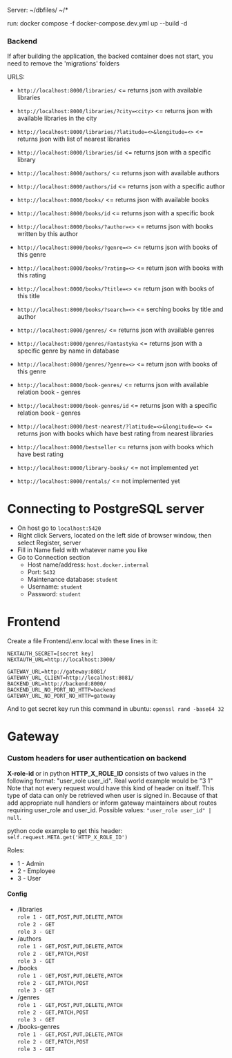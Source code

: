 Server:
~/dbfiles/
~/*

run: docker compose -f docker-compose.dev.yml up --build -d

### Backend
If after building the application, the backed container does not start, you need to remove the 'migrations' folders

URLS:
* `http://localhost:8000/libraries/`                  <= returns json with available libraries
* `http://localhost:8000/libraries/?city=<city>`      <= returns json with available libraries in the city
* `http://localhost:8000/libraries/?latitude=<>&longitude=<>`   <= returns json with list of nearest libraries
* `http://localhost:8000/libraries/id`                <= returns json with a specific library

* `http://localhost:8000/authors/`                    <= returns json with available authors
* `http://localhost:8000/authors/id`                  <= returns json with a specific author

* `http://localhost:8000/books/`                      <= returns json with available books
* `http://localhost:8000/books/id`                    <= returns json with a specific book
* `http://localhost:8000/books/?author=<>`            <= returns json with books written by this author
* `http://localhost:8000/books/?genre=<>`             <= returns json with books of this genre
* `http://localhost:8000/books/?rating=<>`            <= return json with books with this rating
* `http://localhost:8000/books/?title=<>`           <= return json with books of this title
* `http://localhost:8000/books/?search=<>`          <= serching books by title and author


* `http://localhost:8000/genres/`                       <= returns json with available genres
* `http://localhost:8000/genres/Fantastyka`             <= returns json with a specific genre by name in database
* `http://localhost:8000/genres/?genre=<>`              <= return json with books of this genre 

* `http://localhost:8000/book-genres/`                  <= returns json with available relation book - genres
* `http://localhost:8000/book-genres/id`                <= returns json with a specific relation book - genres

* `http://localhost:8000/best-nearest/?latitude=<>&longitude=<>`                <= returns json with books which have best rating from nearest libraries

* `http://localhost:8000/bestseller`                <= returns json with books which have best rating

* `http://localhost:8000/library-books/`              <= not implemented yet
* `http://localhost:8000/rentals/`                    <= not implemented yet


# Connecting to PostgreSQL server
* On host go to `localhost:5420`
* Right click Servers, located on the left side of browser window, then select Register, server
* Fill in Name field with whatever name you like
* Go to Connection section
  * Host name/address: `host.docker.internal`
  * Port: `5432`
  * Maintenance database: `student`
  * Username: `student`
  * Password: `student`


# Frontend
Create a file Frontend/.env.local with these lines in it:
```
NEXTAUTH_SECRET=[secret key]
NEXTAUTH_URL=http://localhost:3000/

GATEWAY_URL=http://gateway:8081/
GATEWAY_URL_CLIENT=http://localhost:8081/
BACKEND_URL=http://backend:8000/
BACKEND_URL_NO_PORT_NO_HTTP=backend
GATEWAY_URL_NO_PORT_NO_HTTP=gateway
```

And to get secret key run this command in ubuntu: `openssl rand -base64 32`

# Gateway
### Custom headers for user authentication on backend
<b>X-role-id</b> or in python <b>HTTP_X_ROLE_ID</b> consists of two values in the following format: "user_role user_id". Real world example would be "3 1"
Note that not every request would have this kind of header on itself. This type of data can only be retrieved when user is signed in. Because of that add appropriate null handlers or inform gateway maintainers about routes requiring user_role and user_id. Possible values: `"user_role user_id" | null`.

python code example to get this header: `self.request.META.get('HTTP_X_ROLE_ID')`

Roles:
* 1 - Admin
* 2 - Employee
* 3 - User

#### Config
* /libraries  
  `role 1 - GET,POST,PUT,DELETE,PATCH`     
  `role 2 - GET`   
  `role 3 - GET`
* /authors  
  `role 1 - GET,POST,PUT,DELETE,PATCH`   
  `role 2 - GET,PATCH,POST`   
  `role 3 - GET`
* /books  
  `role 1 - GET,POST,PUT,DELETE,PATCH`   
  `role 2 - GET,PATCH,POST`   
  `role 3 - GET`
* /genres  
  `role 1 - GET,POST,PUT,DELETE,PATCH`   
  `role 2 - GET,PATCH,POST`   
  `role 3 - GET`
* /books-genres      
  `role 1 - GET,POST,PUT,DELETE,PATCH`   
  `role 2 - GET,PATCH,POST`   
  `role 3 - GET`